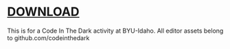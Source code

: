 # [DOWNLOAD](gunther-s.github.io/archive/master.zip)
This is for a Code In The Dark activity at BYU-Idaho. All editor assets belong to github.com/codeinthedark
